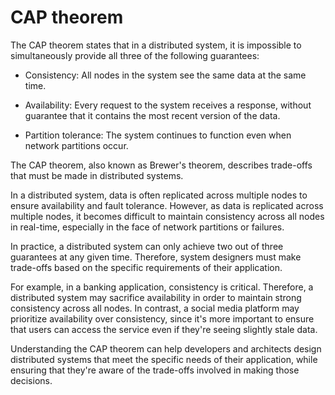 # CAP theorem

The CAP theorem states that in a distributed system, it is impossible to simultaneously provide all three of the following guarantees:

* Consistency: All nodes in the system see the same data at the same time.

* Availability: Every request to the system receives a response, without guarantee that it contains the most recent version of the data.

* Partition tolerance: The system continues to function even when network partitions occur.

The CAP theorem, also known as Brewer's theorem, describes trade-offs that must be made in distributed systems.

In a distributed system, data is often replicated across multiple nodes to ensure availability and fault tolerance. However, as data is replicated across multiple nodes, it becomes difficult to maintain consistency across all nodes in real-time, especially in the face of network partitions or failures.

In practice, a distributed system can only achieve two out of three guarantees at any given time. Therefore, system designers must make trade-offs based on the specific requirements of their application.

For example, in a banking application, consistency is critical. Therefore, a distributed system may sacrifice availability in order to maintain strong consistency across all nodes. In contrast, a social media platform may prioritize availability over consistency, since it's more important to ensure that users can access the service even if they're seeing slightly stale data.

Understanding the CAP theorem can help developers and architects design distributed systems that meet the specific needs of their application, while ensuring that they're aware of the trade-offs involved in making those decisions.
